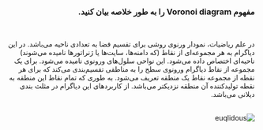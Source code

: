 <div dir="rtl">
  
  ### مفهوم Voronoi diagram را به طور خلاصه بیان کنید.
  
  <br/>
  
  در علم ریاضیات، نمودار ورنوی روشی برای تقسیم فضا به تعدادی ناحیه می‌باشد. در این دیاگرام به هر مجموعه‌ای از نقاط (که دامنه‌ها، سایت‌ها یا ژنراتورها نامیده می‌شوند) ناحیه‌ای اختصاص داده می‌شود. این نواحی سلول‌های ورونوی نامیده می‌شود. برای یک مجموعه از نقاط دیاگرام ورونوی سطح را به مناطقی تقسیم‌بندی می‌کند که برای هر نقطه از مجموعه نقاط یک منطقه تعریف می‌شود. به طوری که تمام نقاط این منطقه به نقطه تولیدکننده آن منطقه نزدیکتر می‌باشد. از کاربردهای این دیاگرام در مثلث بندی دیلانی می‌باشد.<br/><br/>
  
   ![euqlidous](https://upload.wikimedia.org/wikipedia/commons/8/89/2Ddim-L2norm-10site.png)<br/>
   
  
   
   
